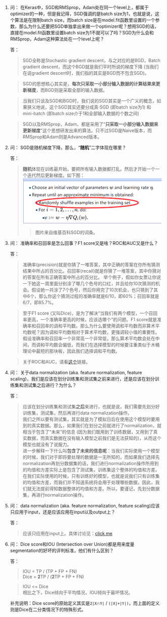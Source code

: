 1. 问：
   在Keras中，SGD和RMSprop，Adam处在同一个level上，都属于optimizer的一种，但是我记得，SGD强调的是batch size为1，也就是说，这个算法是在限制batch size，而batch size是在model.fit函数里设置的一个参数，那么为什么还要把SGD单独拿出来做一个optimizer呢？想用SGD的话，直接在model.fit函数里设置batch size为1不就可以了吗？SGD为什么会和RMSprop，Adam这种算法处在一个level上呢？

   答：
   > SGD全称是Stochastic gradient descent，与之对应的是BGD，Batch gradient descent，而这个BGD就是我们平时所说的梯度下降 (当我们在说gradient descent时，我们指的其实是BGD而不包含SGD)。

   > SGD的思想核心其实是，**每次只采取一小部分输入数据的计算结果来更新梯度**，而BGD则是采取全部的输入数据。

   > 当我们只谈及SGD和BGD时，我们说的SGD其实是一个广义的概念，如果狭义地说，这个SGD其实还要分成真·SGD (即batch size为1) 和 mini-batch (即batch size介于1和全部输入数据的个数之间)

   > SGD以及RMSprop，Adam，都是采用了“**只采取一小部分输入数据来更新梯度**”这个思想研发出来的算法。只不过SGD是Naive版本，而RMSprop和Adam则是Advanced版本。

2. 问：
   SGD是随机梯度下降，那么，“**随机**”二字体现在哪里？

   答：
   > **随机**体现在训练最开始，要把所有输入数据都打乱。然后才开始一个一个迭代然后更新梯度。如下图：
   ![](/Miscellaneous/SGD.png)
   >>图片来自维基百科SGD的词条。

3. 问：
   准确率和召回率是怎么回事？F1 score又是啥？ROC和AUC又是什么？

   答：
   > 准确率(precision)就是你猜了一堆答案，其中正确的答案在你所有猜测结果中所占的百分比。召回率(recall)就是你猜了一堆答案，其中你猜对的答案在所有正确答案中所占的百分比。
   > 举个例子，假如你女票让你说一下她这一周里面分别涂了哪几个色号的口红，并且给你10次猜测的机会。假设她一共涂了7个色号，然后你用完了10次机会，也只猜到了其中6个，那么你这个猜测过程的准确率就是6/10，即60%；召回率就是6/7，即85.7%。

   > 至于F1 score (又叫Dice)，是为了解决“当我们有两个模型，一个召回率更高，一个准确率更高的时候，应该选哪个”的问题。F1 score就是准确率和召回率的调和平均数。那么为什么要使用调和平均数而非算术平均数呢？因为调和平均数相对于算术平均数，更强调较小值的重要性。假设准确率和召回率一个非常高一个非常低，那么算术平均数会处在中间，而调和平均数会偏低，而我们在选择模型的时候要注重类似于木桶理论中最短的那块板，因此我们选择调和平均数。

   > 关于ROC和AUC，请看[这个](https://www.zhihu.com/question/39840928/answer/241440370)链接。

4. 问：
   关于data normalization (aka. feature normalization, feature scaling)，我们是应该在划分训练集和测试集之前来进行，还是应该在划分训练集和测试集之后进行？为什么？

   答：
   > 应该在划分训练集和测试集**之后**来进行，也就是说，我们需要先划分好训练集，测试集，然后再进行data normalization操作。  
   > 我们之所以要有测试集，其实就是为了模拟日后在使用这个模型时要用到的真实数据。那么，如果我们在划分之前就进行了normalization，就相当于包含了“未来”的信息 (因为我们既用到了训练数据，又用到了真实数据，而真实数据在没有输入模型之前我们是无法获知的)，从而这个模型也就没有了说服力。  
   > 进一步解释一下什么叫**包含了未来的信息呢**：当我们实际使用一个模型的时候，我们对于即将要处理的数据是一无所知的，而如果我们选择先normalization再划分数据集的话，我们进行normalization操作所用到的均值和方差实际上是包含了测试集，训练集这个整体的均值和方差。在我们实际使用的时候，只有训练好的模型，也就是说我们只有训练集的均值和方差，而我们并不知道系统将会用于处理哪些数据，因此，我们就无法提前得知数据整体的均值和方差。所以，要谨记，先划分数据集，再进行normalization操作。

5. 问：
   data normalization (aka. feature normalization, feature scaling)应该只应用于input，还是应该应用在input以及output上？

   答：
   > 应该只应用在input上。具体讨论见：[click me](https://stats.stackexchange.com/questions/111467/is-it-necessary-to-scale-the-target-value-in-addition-to-scaling-features-for-re)

6. 问：
   Dice score和IOU (Intersection over Union)都是用来度量segmentation的好坏的评判标准，他们有什么区别？

   答：
   > IOU = TP / (TP + FP + FN)  
   Dice = **2**TP / (**2**TP + FP + FN)  

   > IOU <= Dice  
   相比之下，Dice倾向于平均情况，IOU倾向于最坏情况。

    补充说明：Dice score的原始定义其实是`2|X`&#8745;`Y|` / `(|X|+|Y|)`，而上面的定义则是Dice在二分类情况下的特殊形式。